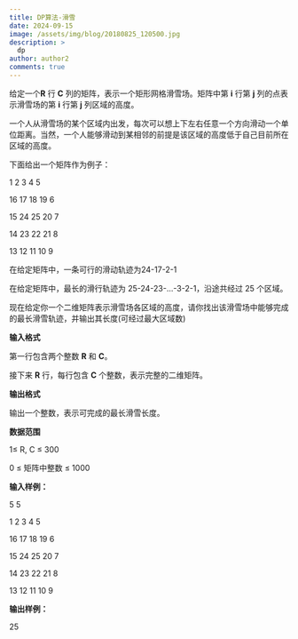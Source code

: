 ```yaml
---
title: DP算法-滑雪
date: 2024-09-15
image: /assets/img/blog/20180825_120500.jpg
description: >
  dp
author: author2
comments: true
---
```


给定一个**R** 行 **C** 列的矩阵，表示一个矩形网格滑雪场。矩阵中第 **i** 行第 **j** 列的点表示滑雪场的第 **i** 行第 **j** 列区域的高度。

一个人从滑雪场的某个区域内出发，每次可以想上下左右任意一个方向滑动一个单位距离。当然，一个人能够滑动到某相邻的前提是该区域的高度低于自己目前所在区域的高度。

下面给出一个矩阵作为例子：

<p>1  2  3  4  5</p>
<p>16 17 18 19 6</p>
<p>15 24 25 20 7</p>
<p>14 23 22 21 8</p>
<p>13 12 11 10 9</p>

在给定矩阵中，一条可行的滑动轨迹为24-17-2-1

在给定矩阵中，最长的滑行轨迹为 25-24-23-...-3-2-1，沿途共经过 25 个区域。

现在给定你一个二维矩阵表示滑雪场各区域的高度，请你找出该滑雪场中能够完成的最长滑雪轨迹，并输出其长度(可经过最大区域数)

**输入格式**

第一行包含两个整数 **R** 和 **C**。

接下来 **R** 行，每行包含 **C** 个整数，表示完整的二维矩阵。

**输出格式**

输出一个整数，表示可完成的最长滑雪长度。

**数据范围**

<p>1≤ R, C ≤ 300</p> <p>0 ≤ 矩阵中整数 ≤ 1000</p>

**输入样例：**

<p>5 5</p>
<p>1 2 3 4 5</p><p>
    16 17 18 19 6
</p><p>
    15 24 25 20 7
</p><p>
    14 23 22 21 8
</p><p>
    13 12 11 10 9
</p>

**输出样例：**

<p>25</p>
